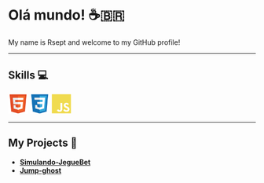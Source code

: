 # Olá mundo! ☕🇧🇷

My name is Rsept and welcome to my GitHub profile!

---

## Skills 💻

<img src="https://raw.githubusercontent.com/devicons/devicon/master/icons/html5/html5-original.svg" alt="HTML Logo" width="40" height="40"/> <img src="https://raw.githubusercontent.com/devicons/devicon/master/icons/css3/css3-original.svg" alt="CSS Logo" width="40" height="40"/> <img src="https://raw.githubusercontent.com/devicons/devicon/master/icons/javascript/javascript-plain.svg" alt="JavaScript Shield" width="40" height="40"/>

---

## My Projects 🚀 
- [**Simulando-JegueBet**](https://github.com/rseptcodes/Simulando-JegueBet)
- [**Jump-ghost**](https://github.com/rseptcodes/Jump-ghost)

